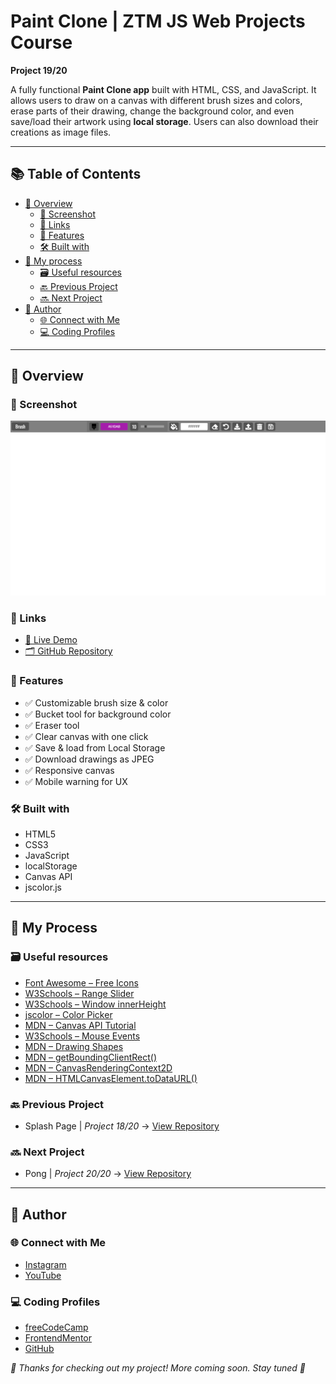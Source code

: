 # Paint Clone | ZTM JS Web Projects Course

**Project 19/20**

A fully functional **Paint Clone app** built with HTML, CSS, and JavaScript. It allows users to draw on a canvas with different brush sizes and colors, erase parts of their drawing, change the background color, and even save/load their artwork using **local storage**. Users can also download their creations as image files.

---

## 📚 Table of Contents

- [🔎 Overview](#-overview)
  - [📸 Screenshot](#-screenshot)
  - [🔗 Links](#-links)
  - [📌 Features](#-features)
  - [🛠️ Built with](#️-built-with)
- [🧠 My process](#-my-process)
  - [🗃️ Useful resources](#️-useful-resources)
  - [🔙 Previous Project](#-previous-project)
  - [🔜 Next Project](#-next-project)
- [👤 Author](#-author)
  - [🌐 Connect with Me](#-connect-with-me)
  - [💻 Coding Profiles](#-coding-profiles)

---

## 🔎 Overview

### 📸 Screenshot

![Live Preview Screenshot](./assets/screenshot.jpg)

### 🔗 Links

- [🔴 Live Demo](https://dalascript.github.io/paint-clone/)
- [🗂️ GitHub Repository](https://github.com/DalaScript/paint-clone)

### 📌 Features

- ✅ Customizable brush size & color
- ✅ Bucket tool for background color
- ✅ Eraser tool
- ✅ Clear canvas with one click
- ✅ Save & load from Local Storage
- ✅ Download drawings as JPEG
- ✅ Responsive canvas
- ✅ Mobile warning for UX

### 🛠️ Built with

- HTML5
- CSS3
- JavaScript
- localStorage
- Canvas API
- jscolor.js

---

## 🧠 My Process

### 🗃️ Useful resources

- [Font Awesome – Free Icons](https://fontawesome.com/icons?d=gallery&m=free)  
- [W3Schools – Range Slider](https://www.w3schools.com/howto/howto_js_rangeslider.asp)  
- [W3Schools – Window innerHeight](https://www.w3schools.com/jsref/prop_win_innerheight.asp)  
- [jscolor – Color Picker](https://jscolor.com/)  
- [MDN – Canvas API Tutorial](https://developer.mozilla.org/en-US/docs/Web/API/Canvas_API/Tutorial)  
- [W3Schools – Mouse Events](https://www.w3schools.com/jsref/obj_mouseevent.asp)  
- [MDN – Drawing Shapes](https://developer.mozilla.org/en-US/docs/Web/API/Canvas_API/Tutorial/Drawing_shapes)  
- [MDN – getBoundingClientRect()](https://developer.mozilla.org/en-US/docs/Web/API/Element/getBoundingClientRect)  
- [MDN – CanvasRenderingContext2D](https://developer.mozilla.org/en-US/docs/Web/API/CanvasRenderingContext2D)  
- [MDN – HTMLCanvasElement.toDataURL()](https://developer.mozilla.org/en-US/docs/Web/API/HTMLCanvasElement/toDataURL)  


### 🔙 Previous Project

- Splash Page | *Project 18/20* → [View Repository](https://github.com/DalaScript/splash-page)

### 🔜 Next Project

- Pong | *Project 20/20* → [View Repository](https://github.com/DalaScript/pong)

---

## 👤 Author

### 🌐 Connect with Me

- [Instagram](https://www.instagram.com/DalaScript)
- [YouTube](https://www.youtube.com/@DalaScript)

### 💻 Coding Profiles

- [freeCodeCamp](https://www.freecodecamp.org/DalaScript)
- [FrontendMentor](https://www.frontendmentor.io/profile/DalaScript)
- [GitHub](https://github.com/DalaScript)

*🙌 Thanks for checking out my project! More coming soon. Stay tuned 🚀*
